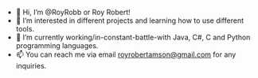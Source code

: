 - 👋 Hi, I’m @RoyRobb or Roy Robert!
- 👀 I’m interested in different projects and learning how to use different tools.
- 🌱 I’m currently working/in-constant-battle-with Java, C#, C and Python programming languages.
- 📫 You can reach me via email royrobertamson@gmail.com for any inquiries.
